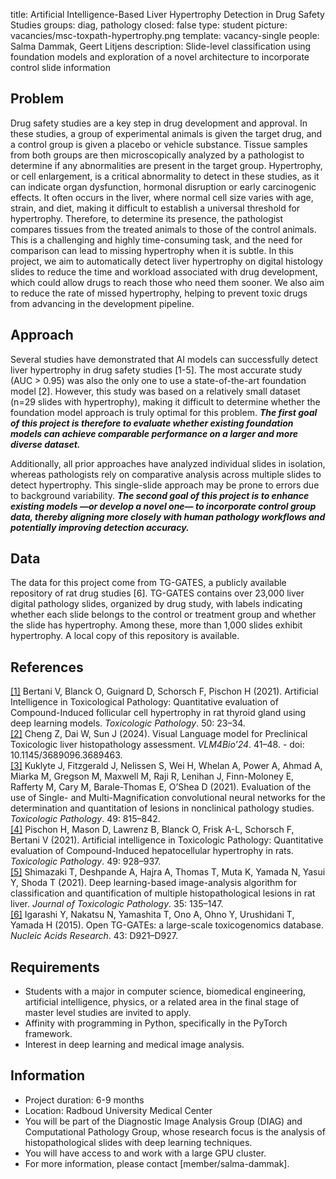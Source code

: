 title: Artificial Intelligence-Based Liver Hypertrophy Detection in Drug Safety Studies
groups: diag, pathology
closed: false
type: student 
picture: vacancies/msc-toxpath-hypertrophy.png
template: vacancy-single
people: Salma Dammak, Geert Litjens
description: Slide-level classification using foundation models and exploration of a novel architecture to incorporate control slide information

## Problem 

Drug safety studies are a key step in drug development and approval.
In these studies, a group of experimental animals is given the target drug, and a control group is given a placebo or vehicle substance. 
Tissue samples from both groups are then microscopically analyzed by a pathologist to determine if any abnormalities are present in the target group. 
Hypertrophy, or cell enlargement, is a critical abnormality to detect in these studies, as it can indicate organ dysfunction, hormonal disruption or early carcinogenic effects. 
It often occurs in the liver, where normal cell size varies with age, strain, and diet, making it difficult to establish a universal threshold for hypertrophy. 
Therefore, to determine its presence, the pathologist compares tissues from the treated animals to those of the control animals. 
This is a challenging and highly time-consuming task, and the need for comparison can lead to missing hypertrophy when it is subtle. 
In this project, we aim to automatically detect liver hypertrophy on digital histology slides to reduce the time and workload associated with drug development, which could allow drugs to reach those who need them sooner. 
We also aim to reduce the rate of missed hypertrophy, helping to prevent toxic drugs from advancing in the development pipeline.

## Approach

Several studies have demonstrated that AI models can successfully detect liver hypertrophy in drug safety studies [1-5]. 
The most accurate study (AUC > 0.95) was also the only one to use a state-of-the-art foundation model [2]. 
However, this study was based on a relatively small dataset (n=29 slides with hypertrophy), making it difficult to determine whether the foundation model approach is truly optimal for this problem. 
***The first goal of this project is therefore to evaluate whether existing foundation models can achieve comparable performance on a larger and more diverse dataset.***

Additionally, all prior approaches have analyzed individual slides in isolation, whereas pathologists rely on comparative analysis across multiple slides to detect hypertrophy. 
This single-slide approach may be prone to errors due to background variability. 
***The second goal of this project is to enhance existing models —or develop a novel one— to incorporate control group data, thereby aligning more closely with human pathology workflows and potentially improving detection accuracy.***

## Data 

The data for this project come from TG-GATES, a publicly available repository of rat drug studies [6]. 
TG-GATES contains over 23,000 liver digital pathology slides, organized by drug study, with labels indicating whether each slide belongs to the control or treatment group and whether the slide has hypertrophy. 
Among these, more than 1,000 slides exhibit hypertrophy.
A local copy of this repository is available.

## References

[[1]](https://journals.sagepub.com/doi/10.1177/01926233211052010) Bertani V, Blanck O, Guignard D, Schorsch F, Pischon H (2021). Artificial Intelligence in Toxicological Pathology: Quantitative evaluation of Compound-Induced follicular cell hypertrophy in rat thyroid gland using deep learning models. _Toxicologic Pathology_. 50: 23–34.  
[[2]](https://dl.acm.org/doi/10.1145/3689096.3689463) Cheng Z, Dai W, Sun J (2024). Visual Language model for Preclinical Toxicologic liver histopathology assessment. _VLM4Bio’24_. 41–48. - doi: 10.1145/3689096.3689463.  
[[3]](https://journals.sagepub.com/doi/10.1177/0192623320986423) Kuklyte J, Fitzgerald J, Nelissen S, Wei H, Whelan A, Power A, Ahmad A, Miarka M, Gregson M, Maxwell M, Raji R, Lenihan J, Finn-Moloney E, Rafferty M, Cary M, Barale-Thomas E, O’Shea D (2021). Evaluation of the use of Single- and Multi-Magnification convolutional neural networks for the determination and quantitation of lesions in nonclinical pathology studies. _Toxicologic Pathology_. 49: 815–842.   
[[4]](https://journals.sagepub.com/doi/10.1177/0192623320983244) Pischon H, Mason D, Lawrenz B, Blanck O, Frisk A-L, Schorsch F, Bertani V (2021). Artificial intelligence in Toxicologic Pathology: Quantitative evaluation of Compound-Induced hepatocellular hypertrophy in rats. _Toxicologic Pathology_. 49: 928–937.  
[[5]](https://www.jstage.jst.go.jp/article/tox/35/2/35_2021-0053/_article) Shimazaki T, Deshpande A, Hajra A, Thomas T, Muta K, Yamada N, Yasui Y, Shoda T (2021). Deep learning-based image-analysis algorithm for classification and quantification of multiple histopathological lesions in rat liver. _Journal of Toxicologic Pathology_. 35: 135–147.  
[[6]](https://doi.org/10.1093/nar/gku955) Igarashi Y, Nakatsu N, Yamashita T, Ono A, Ohno Y, Urushidani T, Yamada H (2015). Open TG-GATEs: a large-scale toxicogenomics database. _Nucleic Acids Research_. 43: D921–D927.  

## Requirements 

- Students with a major in computer science, biomedical engineering, artificial intelligence, physics, or a related area in the final stage of master level studies are invited to apply.
- Affinity with programming in Python, specifically in the PyTorch framework.
- Interest in deep learning and medical image analysis.

## Information 

- Project duration: 6-9 months 
- Location: Radboud University Medical Center 
- You will be part of the Diagnostic Image Analysis Group (DIAG) and Computational Pathology Group, whose research focus is the analysis of histopathological slides with deep learning techniques. 
- You will have access to and work with a large GPU cluster.
- For more information, please contact [member/salma-dammak].

